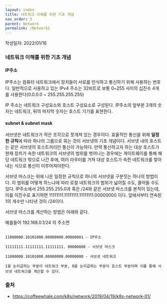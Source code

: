 ```yaml
---
layout: index
title: 네트워크 이해를 위한 기초 개념
nav_order: 3
parent: Network
permalink: /Network2
---
```


작성일자: 2022/01/16

### 네트워크 이해를 위한 기초 개념

#### IP주소

IP주소는 컴퓨터 네트워크에서 장치들이 서로를 인식하고 통신하기 위해 사용하는 번호다. 일반적으로 사용하고 있는 IPv4 주소는 32비트로 보통 0~255 사이의 십진수 4개를 사용한다(0.0.0.0 ~ 255.255.255.255)

IP 주소는 네트워크 구성요소와 호스트 구성요소로 구성된다. IP주소의 앞부분 3개의 숫자는 네트워크, 뒤의 마지막 숫자는 호스트 기기를 표현한다.

#### subnet & subnet mask

서브넷은 네트워크가 작은 조각으로 쪼개져 있는 경우이다. 효울적인 통신을 위해 **일정한 규칙**에 따라 하나의 그룹으로 묶는 것이 서브넷의 기초 개념이다. 서브넷 내의 호스트는 같은 서브넷의 호스트끼리만 통신이 가능하다. 만약 통신하고자 하는 대상 호스트가 현재 장치가 속한 네트워크의 서브넷의 범위를 벗어나는 경우에는 게이트웨이를 통해 해당 네트워크 밖으로 나간 후에, 여러 라우터를 거쳐 대상 호스트가 속한 네트워크를 찾아내는 식으로 통신이 이루어져야한다.

서브넷 마스크는 위에 나온 일정한 규칙으로 하나의 서브넷을 구분짓는 하나의 방법이다. 이 범위를 어떻게 하느냐에 따라 로컬 네트워크의 범위가 넓어질 수도, 줄어들 수도 있다. IP주소에서 255.255.255.0과 혹은 /24와 같은 서브넷 마스크를 본적이 있는데, 이를 이진수로 표기하면 11111111.11111111.11111111.00000000 이다. 앞에서부터 연속된 1의 개수만 나타낸 것이 /24이다.

서브넷 마스크를 계산하는 방법은 아래와 같다.

예를들어 192.168.0.1/24 의 주소면

```

11000000.10101000.00000000.00000001 - IP주소

11111111.11111111.11111111. 00000000 - 서브넷 마스크

11000000.10101000.00000000.00000000 - 서브넷 네트워크

1을 논리곱하는 부분이 네트워크 부분, 0을 논리곱하는 부분이 호스트 부분이며 이를 통해 서브넷 네트워크를 계산할 수 있다.
```



### 출처

* https://coffeewhale.com/k8s/network/2019/04/19/k8s-network-01/



 